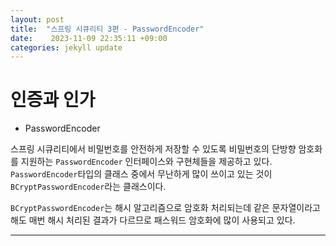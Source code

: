 ```yaml
---
layout: post
title:  "스프링 시큐리티 3편 - PasswordEncoder" 
date:    2023-11-09 22:35:11 +09:00
categories: jekyll update
---
```


인증과 인가
=============

- PasswordEncoder

 스프링 시큐리티에서 비밀번호를 안전하게 저장할 수 있도록 비밀번호의 단방향 암호화를 지원하는 ```PasswordEncoder``` 인터페이스와 구현체들을 제공하고 있다.<br>
 ```PasswordEncoder```타입의 클래스 중에서 무난하게 많이 쓰이고 있는 것이 ```BCryptPasswordEncoder```라는 클래스이다.<br>

 ```BCryptPasswordEncoder```는 해시 알고리즘으로 암호화 처리되는데 같은 문자열이라고 해도 매번 해시 처리된 결과가 다르므로 패스워드 암호화에 많이 사용되고 있다.<br>


---------------------------------------



[jekyll-docs]: https://jekyllrb.com/docs/home
[jekyll-gh]:   https://github.com/jekyll/jekyll
[jekyll-talk]: https://talk.jekyllrb.com/


